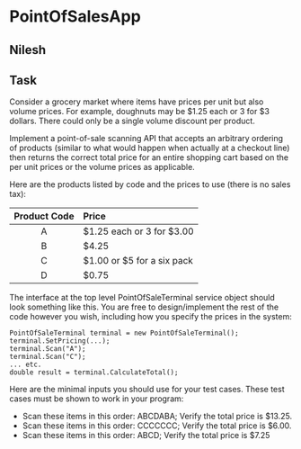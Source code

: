 # PointOfSalesApp

## Nilesh

## Task 
Consider a grocery market where items have prices per unit but also volume prices. For example, doughnuts may be $1.25 each or 3 for $3 dollars. There could only be a single volume discount per product.

Implement a point-of-sale scanning API that accepts an arbitrary ordering of products (similar to what would happen when actually at a checkout line) then returns the correct total price for an entire shopping cart based on the per unit prices or the volume prices as applicable.

Here are the products listed by code and the prices to use (there is no sales tax):

| Product Code  | Price |
| :-----------: | :---- |
| A | $1.25 each or 3 for $3.00 |
| B | $4.25 |
| C | $1.00 or $5 for a six pack |
| D | $0.75 |


The interface at the top level PointOfSaleTerminal service object should look something like this. You are free to design/implement the rest of the code however you wish, including how you specify the prices in the system:

```
PointOfSaleTerminal terminal = new PointOfSaleTerminal();
terminal.SetPricing(...);
terminal.Scan("A");
terminal.Scan("C");
... etc.
double result = terminal.CalculateTotal();
```

Here are the minimal inputs you should use for your test cases. These test cases must be shown to work in your program:

* Scan these items in this order: ABCDABA; Verify the total price is $13.25.
* Scan these items in this order: CCCCCCC; Verify the total price is $6.00.
* Scan these items in this order: ABCD; Verify the total price is $7.25
